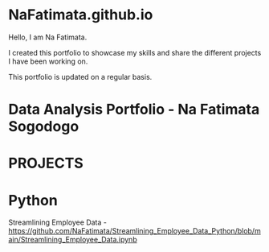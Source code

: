# NaFatimata.github.io

Hello, I am Na Fatimata.

I created this portfolio to showcase my skills and share the different projects I have been working on. 

This portfolio is updated on a regular basis.


# Data Analysis Portfolio - Na Fatimata Sogodogo

# PROJECTS

# Python 
  
Streamlining Employee Data - https://github.com/NaFatimata/Streamlining_Employee_Data_Python/blob/main/Streamlining_Employee_Data.ipynb
